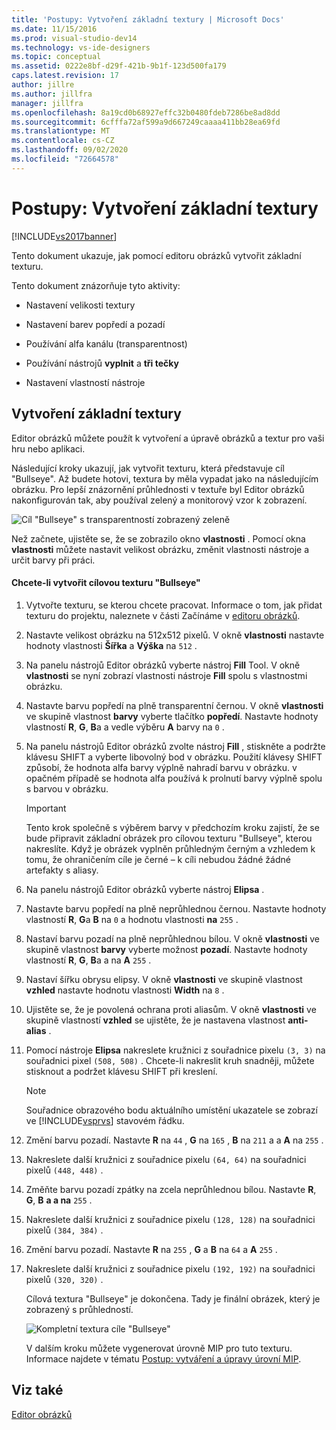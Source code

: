 ```yaml
---
title: 'Postupy: Vytvoření základní textury | Microsoft Docs'
ms.date: 11/15/2016
ms.prod: visual-studio-dev14
ms.technology: vs-ide-designers
ms.topic: conceptual
ms.assetid: 0222e8bf-d29f-421b-9b1f-123d500fa179
caps.latest.revision: 17
author: jillre
ms.author: jillfra
manager: jillfra
ms.openlocfilehash: 8a19cd0b68927effc32b0480fdeb7286be8ad8dd
ms.sourcegitcommit: 6cfffa72af599a9d667249caaaa411bb28ea69fd
ms.translationtype: MT
ms.contentlocale: cs-CZ
ms.lasthandoff: 09/02/2020
ms.locfileid: "72664578"
---
```

# <a name="how-to-create-a-basic-texture"></a>Postupy: Vytvoření základní textury
[!INCLUDE[vs2017banner](../includes/vs2017banner.md)]

Tento dokument ukazuje, jak pomocí editoru obrázků vytvořit základní texturu.

 Tento dokument znázorňuje tyto aktivity:

- Nastavení velikosti textury

- Nastavení barev popředí a pozadí

- Používání alfa kanálu (transparentnost)

- Používání nástrojů **vyplnit** a **tři tečky**

- Nastavení vlastností nástroje

## <a name="creating-a-basic-texture"></a>Vytvoření základní textury
 Editor obrázků můžete použít k vytvoření a úpravě obrázků a textur pro vaši hru nebo aplikaci.

 Následující kroky ukazují, jak vytvořit texturu, která představuje cíl "Bullseye". Až budete hotovi, textura by měla vypadat jako na následujícím obrázku. Pro lepší znázornění průhlednosti v textuře byl Editor obrázků nakonfigurován tak, aby používal zelený a monitorový vzor k zobrazení.

 ![Cíl "Bullseye" s transparentností zobrazený zeleně](../designers/media/digit-bullseye-texture-in-editor.png "Číslice-Bullseye-textura in-Editor")

 Než začnete, ujistěte se, že se zobrazilo okno **vlastnosti** . Pomocí okna **vlastnosti** můžete nastavit velikost obrázku, změnit vlastnosti nástroje a určit barvy při práci.

#### <a name="to-create-a-bullseye-target-texture"></a>Chcete-li vytvořit cílovou texturu "Bullseye"

1. Vytvořte texturu, se kterou chcete pracovat. Informace o tom, jak přidat texturu do projektu, naleznete v části Začínáme v [editoru obrázků](../designers/image-editor.md).

2. Nastavte velikost obrázku na 512x512 pixelů. V okně **vlastnosti** nastavte hodnoty vlastnosti **Šířka** a **Výška** na `512` .

3. Na panelu nástrojů Editor obrázků vyberte nástroj **Fill** Tool. V okně **vlastnosti** se nyní zobrazí vlastnosti nástroje **Fill** spolu s vlastnostmi obrázku.

4. Nastavte barvu popředí na plně transparentní černou. V okně **vlastnosti** ve skupině vlastnost **barvy** vyberte tlačítko **popředí**. Nastavte hodnoty vlastností **R**, **G**, **B**a a vedle výběru **A** barvy na `0` .

5. Na panelu nástrojů Editor obrázků zvolte nástroj **Fill** , stiskněte a podržte klávesu SHIFT a vyberte libovolný bod v obrázku. Použití klávesy SHIFT způsobí, že hodnota alfa barvy výplně nahradí barvu v obrázku. v opačném případě se hodnota alfa používá k prolnutí barvy výplně spolu s barvou v obrázku.

   > [!IMPORTANT]
   > Tento krok společně s výběrem barvy v předchozím kroku zajistí, že se bude připravit základní obrázek pro cílovou texturu "Bullseye", kterou nakreslíte. Když je obrázek vyplněn průhledným černým a vzhledem k tomu, že ohraničením cíle je černé – k cíli nebudou žádné žádné artefakty s aliasy.

6. Na panelu nástrojů Editor obrázků vyberte nástroj **Elipsa** .

7. Nastavte barvu popředí na plně neprůhlednou černou. Nastavte hodnoty vlastností **R**, **G**a **B** na `0` a hodnotu vlastnosti **na** `255` .

8. Nastaví barvu pozadí na plně neprůhlednou bílou. V okně **vlastnosti** ve skupině vlastnost **barvy** vyberte možnost **pozadí**. Nastavte hodnoty vlastností **R**, **G**, **B**a a na **A** `255` .

9. Nastaví šířku obrysu elipsy. V okně **vlastnosti** ve skupině vlastnost **vzhled** nastavte hodnotu vlastnosti **Width** na `8` .

10. Ujistěte se, že je povolená ochrana proti aliasům. V okně **vlastnosti** ve skupině vlastností **vzhled** se ujistěte, že je nastavena vlastnost **anti-alias** .

11. Pomocí nástroje **Elipsa** nakreslete kružnici z souřadnice pixelu `(3, 3)` na souřadnici pixel `(508, 508)` . Chcete-li nakreslit kruh snadněji, můžete stisknout a podržet klávesu SHIFT při kreslení.

    > [!NOTE]
    > Souřadnice obrazového bodu aktuálního umístění ukazatele se zobrazí ve [!INCLUDE[vsprvs](../includes/vsprvs-md.md)] stavovém řádku.

12. Změní barvu pozadí. Nastavte **R** na `44` , **G** na `165` , **B** na `211` a a **A** na `255` .

13. Nakreslete další kružnici z souřadnice pixelu `(64, 64)` na souřadnici pixelů `(448, 448)` .

14. Změňte barvu pozadí zpátky na zcela neprůhlednou bílou. Nastavte **R**, **G**, **B** **a a na** `255` .

15. Nakreslete další kružnici z souřadnice pixelu `(128, 128)` na souřadnici pixelů `(384, 384)` .

16. Změní barvu pozadí. Nastavte **R** na `255` , **G** a **B** na `64` a **A** `255` .

17. Nakreslete další kružnici z souřadnice pixelu `(192, 192)` na souřadnici pixelů `(320, 320)` .

    Cílová textura "Bullseye" je dokončena. Tady je finální obrázek, který je zobrazený s průhledností.

    ![Kompletní textura cíle "Bullseye"](../designers/media/gfx-image-demo-bullseye.png "gfx_image_demo_bullseye")

    V dalším kroku můžete vygenerovat úrovně MIP pro tuto texturu. Informace najdete v tématu [Postup: vytváření a úpravy úrovní MIP](../designers/how-to-create-and-modify-mip-levels.md).

## <a name="see-also"></a>Viz také
 [Editor obrázků](../designers/image-editor.md)
